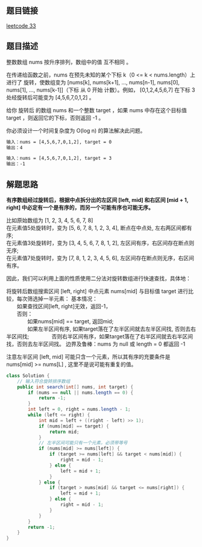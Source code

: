 ## 题目链接

[leetcode 33](https://leetcode.cn/problems/search-in-rotated-sorted-array/submissions/)

## 题目描述

整数数组 nums 按升序排列，数组中的值 互不相同 。

在传递给函数之前，nums 在预先未知的某个下标 k（0 <= k < nums.length）上进行了 旋转，使数组变为 [nums[k], nums[k+1], ..., nums[n-1], nums[0], nums[1], ..., nums[k-1]]（下标 从 0 开始 计数）。例如， [0,1,2,4,5,6,7] 在下标 3 处经旋转后可能变为 [4,5,6,7,0,1,2] 。

给你 旋转后 的数组 nums 和一个整数 target ，如果 nums 中存在这个目标值 target ，则返回它的下标，否则返回 -1 。

你必须设计一个时间复杂度为 O(log n) 的算法解决此问题。

```html
输入：nums = [4,5,6,7,0,1,2], target = 0
输出：4

输入：nums = [4,5,6,7,0,1,2], target = 3
输出：-1
```

## 解题思路

**有序数组经过旋转后，根据中点拆分出的左区间 [left, mid] 和右区间 [mid + 1, right] 中必定有一个是有序的，而另一个可能有序也可能无序。**  

比如原始数组为 [1, 2, 3, 4, 5, 6, 7, 8]  
在元素值5处旋转时，变为 [5, 6, 7, 8, 1, 2, 3, 4], 断点在中点处, 左右两区间都有序;  
在元素值3处旋转时，变为 [3, 4, 5, 6, 7, 8, 1, 2], 左区间有序，右区间存在断点则无序;  
在元素值7处旋转时，变为 [7, 8, 1, 2, 3, 4, 5, 6], 左区间存在断点则无序，右区间有序。

因此，我们可以利用上面的性质使用二分法对旋转数组进行快速查找，具体地：

将旋转后数组搜索区间 [left, right] 中点元素 nums[mid] 与目标值 target 进行比较，每次筛选掉一半元素：
基本情况：  
　　如果查找区间[left, right]无效，返回-1，  
　　否则：  
　　　　如果nums[mid] == target, 返回mid;  
　　　　如果左半区间有序, 如果target落在了左半区间就去左半区间找, 否则去右半区间找; 
　　　　否则右半区间有序，如果target落在了右半区间就去右半区间找，否则去左半区间找。
边界及鲁棒：nums 为 null 或 length = 0 都返回 -1

注意左半区间 [left, mid] 可能只含一个元素，所以其有序的充要条件是 nums[mid] >= nums[L] , 这里不是说可能有重复的值。

```JAVA
class Solution {
    // 输入符合旋转排序数组
    public int search(int[] nums, int target) {
        if (nums == null || nums.length == 0) {
            return -1;
        }
        int left = 0, right = nums.length - 1;
        while (left <= right) {
            int mid = left + ((right - left) >> 1);
            if (nums[mid] == target) {
                return mid;
            }
            // 左半区间可能只有一个元素，必须带等号
            if (nums[mid] >= nums[left]) {
                if (target >= nums[left] && target < nums[mid]) {
                    right = mid - 1;
                } else {
                    left = mid + 1;
                }
            } else {
                if (target > nums[mid] && target <= nums[right]) {
                    left = mid + 1;
                } else {
                    right = mid - 1;
                }
            }
        }
        return -1;
    }
}
```


